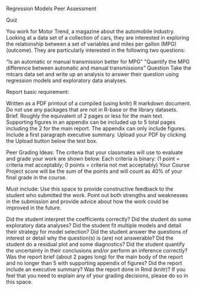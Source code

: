 Regression Models Peer Assessment

Quiz

You work for Motor Trend, a magazine about the automobile industry. Looking at a data set of a collection of cars, they are interested in exploring the relationship between a set of variables and miles per gallon (MPG) (outcome). They are particularly interested in the following two questions:

“Is an automatic or manual transmission better for MPG”
"Quantify the MPG difference between automatic and manual transmissions" Question
Take the mtcars data set and write up an analysis to answer their question using regression models and exploratory data analyses.

Report basic requirement:

Written as a PDF printout of a compiled (using knitr) R markdown document. Do not use any packages that are not in R-base or the library datasets. Brief. Roughly the equivalent of 2 pages or less for the main text. Supporting figures in an appendix can be included up to 5 total pages including the 2 for the main report. The appendix can only include figures. Include a first paragraph executive summary. Upload your PDF by clicking the Upload button below the text box.

Peer Grading Ideas:
The criteria that your classmates will use to evaluate and grade your work are shown below. Each criteria is binary: (1 point = criteria met acceptably; 0 points = criteria not met acceptably) Your Course Project score will be the sum of the points and will count as 40% of your final grade in the course.

Must include:
Use this space to provide constructive feedback to the student who submitted the work. Point out both strengths and weaknesses in the submission and provide advice about how the work could be improved in the future.

Did the student interpret the coefficients correctly?
Did the student do some exploratory data analyses?
Did the student fit multiple models and detail their strategy for model selection?
Did the student answer the questions of interest or detail why the question(s) is (are) not answerable?
Did the student do a residual plot and some diagnostics?
Did the student quantify the uncertainty in their conclusions and/or perform an inference correctly?
Was the report brief (about 2 pages long) for the main body of the report and no longer than 5 with supporting appendix of figures?
Did the report include an executive summary?
Was the report done in Rmd (knitr)?
If you feel that you need to explain any of your grading decisions, please do so in this space.






